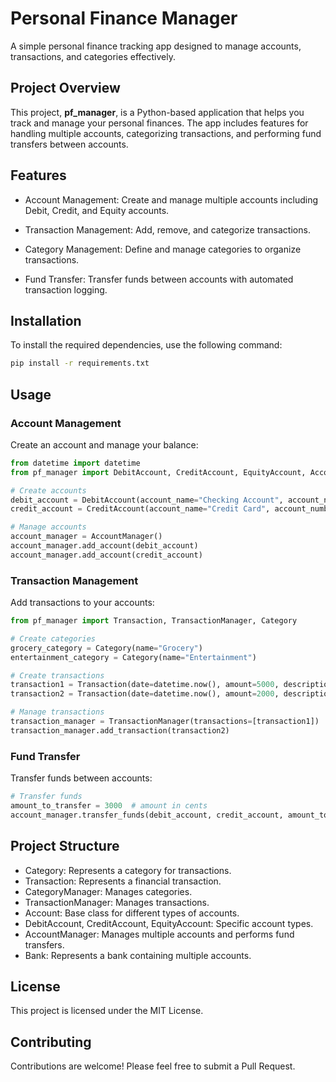 # Personal Finance Manager

A simple personal finance tracking app designed to manage accounts, transactions, and categories effectively.

## Project Overview

This project, **pf_manager**, is a Python-based application that helps you track and manage your personal finances. The app includes features for handling multiple accounts, categorizing transactions, and performing fund transfers between accounts.

## Features

- Account Management: Create and manage multiple accounts including Debit, Credit, and Equity accounts.

- Transaction Management: Add, remove, and categorize transactions.

- Category Management: Define and manage categories to organize transactions.

- Fund Transfer: Transfer funds between accounts with automated transaction logging.

## Installation

To install the required dependencies, use the following command:

```bash
pip install -r requirements.txt
```

## Usage

### Account Management

Create an account and manage your balance:

```python
from datetime import datetime
from pf_manager import DebitAccount, CreditAccount, EquityAccount, AccountManager

# Create accounts
debit_account = DebitAccount(account_name="Checking Account", account_number="123456789", balance=100000)  # balance in cents
credit_account = CreditAccount(account_name="Credit Card", account_number="987654321", balance=-50000)

# Manage accounts
account_manager = AccountManager()
account_manager.add_account(debit_account)
account_manager.add_account(credit_account)
```

### Transaction Management

Add transactions to your accounts:

```python
from pf_manager import Transaction, TransactionManager, Category

# Create categories
grocery_category = Category(name="Grocery")
entertainment_category = Category(name="Entertainment")

# Create transactions
transaction1 = Transaction(date=datetime.now(), amount=5000, description="Grocery Shopping", category=grocery_category)
transaction2 = Transaction(date=datetime.now(), amount=2000, description="Movie Ticket", category=entertainment_category)

# Manage transactions
transaction_manager = TransactionManager(transactions=[transaction1])
transaction_manager.add_transaction(transaction2)
```

### Fund Transfer

Transfer funds between accounts:

```python
# Transfer funds
amount_to_transfer = 3000  # amount in cents
account_manager.transfer_funds(debit_account, credit_account, amount_to_transfer)
```

## Project Structure

- Category: Represents a category for transactions.
- Transaction: Represents a financial transaction.
- CategoryManager: Manages categories.
- TransactionManager: Manages transactions.
- Account: Base class for different types of accounts.
- DebitAccount, CreditAccount, EquityAccount: Specific account types.
- AccountManager: Manages multiple accounts and performs fund transfers.
- Bank: Represents a bank containing multiple accounts.

## License

This project is licensed under the MIT License.

## Contributing

Contributions are welcome! Please feel free to submit a Pull Request.
